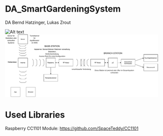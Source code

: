# DA_SmartGardeningSystem
DA Bernd Hatzinger, Lukas Zrout

![Alt text](./controllers_brief.svg)
<img src="./Aufgabenstellung/SmartGardeningSystem_V2.pdf">

# Used Libraries

Raspberry CC1101 Module: https://github.com/SpaceTeddy/CC1101
